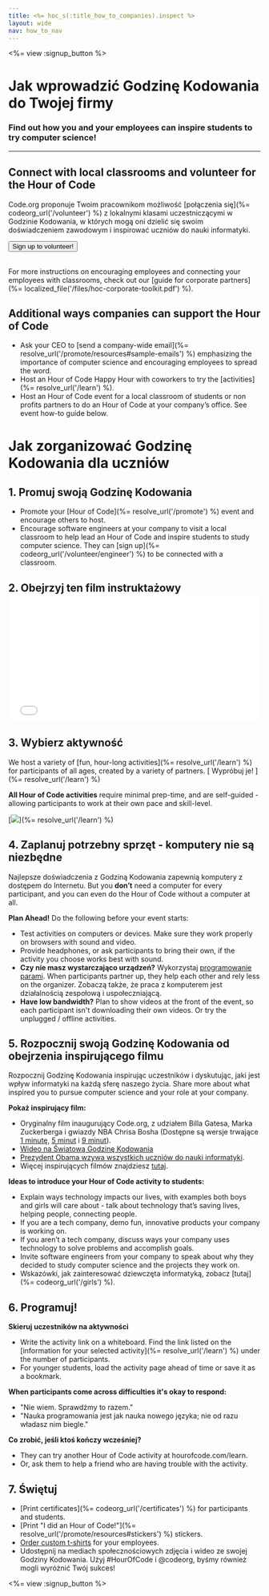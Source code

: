```yaml
---
title: <%= hoc_s(:title_how_to_companies).inspect %>
layout: wide
nav: how_to_nav
---
```

<%= view :signup_button %>

# Jak wprowadzić Godzinę Kodowania do Twojej firmy

### Find out how you and your employees can inspire students to try computer science!

* * *

## Connect with local classrooms and volunteer for the Hour of Code

Code.org proponuje Twoim pracownikom możliwość [połączenia się](%= codeorg_url('/volunteer') %) z lokalnymi klasami uczestniczącymi w Godzinie Kodowania, w których mogą oni dzielić się swoim doświadczeniem zawodowym i inspirować uczniów do nauki informatyki.

<button>Sign up to volunteer!</button> <br /> <br /></p> 

For more instructions on encouraging employees and connecting your employees with classrooms, check out our [guide for corporate partners](%= localized_file('/files/hoc-corporate-toolkit.pdf') %).

## Additional ways companies can support the Hour of Code

- Ask your CEO to [send a company-wide email](%= resolve_url('/promote/resources#sample-emails') %) emphasizing the importance of computer science and encouraging employees to spread the word.
- Host an Hour of Code Happy Hour with coworkers to try the [activities](%= resolve_url('/learn') %).
- Host an Hour of Code event for a local classroom of students or non profits partners to do an Hour of Code at your company’s office. See event how-to guide below.

# Jak zorganizować Godzinę Kodowania dla uczniów

## 1. Promuj swoją Godzinę Kodowania

- Promote your [Hour of Code](%= resolve_url('/promote') %) event and encourage others to host.
- Encourage software engineers at your company to visit a local classroom to help lead an Hour of Code and inspire students to study computer science. They can [sign up](%= codeorg_url('/volunteer/engineer') %) to be connected with a classroom.

## 2. Obejrzyj ten film instruktażowy <iframe width="500" height="255" src="//www.youtube.com/embed/SrnvvWDm73k" frameborder="0" allowfullscreen mark="crwd-mark"></iframe> 

## 3. Wybierz aktywność

We host a variety of [fun, hour-long activities](%= resolve_url('/learn') %) for participants of all ages, created by a variety of partners. [ Wypróbuj je! ](%= resolve_url('/learn') %)

**All Hour of Code activities** require minimal prep-time, and are self-guided - allowing participants to work at their own pace and skill-level.

[![](/images/fit-700/tutorials.png)](%= resolve_url('/learn') %)

## 4. Zaplanuj potrzebny sprzęt - komputery nie są niezbędne

Najlepsze doświadczenia z Godziną Kodowania zapewnią komputery z dostępem do Internetu. But you **don’t** need a computer for every participant, and you can even do the Hour of Code without a computer at all.

**Plan Ahead!** Do the following before your event starts:

- Test activities on computers or devices. Make sure they work properly on browsers with sound and video.
- Provide headphones, or ask participants to bring their own, if the activity you choose works best with sound.
- **Czy nie masz wystarczająco urządzeń?** Wykorzystaj [programowanie parami](https://www.youtube.com/watch?v=vgkahOzFH2Q). When participants partner up, they help each other and rely less on the organizer. Zobaczą także, że praca z komputerem jest działalnością zespołową i uspołeczniającą.
- **Have low bandwidth?** Plan to show videos at the front of the event, so each participant isn't downloading their own videos. Or try the unplugged / offline activities.

## 5. Rozpocznij swoją Godzinę Kodowania od obejrzenia inspirującego filmu

Rozpocznij Godzinę Kodowania inspirując uczestników i dyskutując, jaki jest wpływ informatyki na każdą sferę naszego życia. Share more about what inspired you to pursue computer science and your role at your company.

**Pokaż inspirujący film:**

- Oryginalny film inaugurujący Code.org, z udziałem Billa Gatesa, Marka Zuckerberga i gwiazdy NBA Chrisa Bosha (Dostępne są wersje trwające [1 minutę](https://www.youtube.com/watch?v=qYZF6oIZtfc), [5 minut](https://www.youtube.com/watch?v=nKIu9yen5nc) i [9 minut](https://www.youtube.com/watch?v=dU1xS07N-FA)).
- [ Wideo na Światową Godzinę Kodowania](https://www.youtube.com/watch?v=KsOIlDT145A)
- [ Prezydent Obama wzywa wszystkich uczniów do nauki informatyki](https://www.youtube.com/watch?v=6XvmhE1J9PY).
- Więcej inspirujących filmów znajdziesz [tutaj](https://www.youtube.com/playlist?list=PLzdnOPI1iJNfpD8i4Sx7U0y2MccnrNZuP).

**Ideas to introduce your Hour of Code activity to students:**

- Explain ways technology impacts our lives, with examples both boys and girls will care about - talk about technology that’s saving lives, helping people, connecting people.
- If you are a tech company, demo fun, innovative products your company is working on.
- If you aren’t a tech company, discuss ways your company uses technology to solve problems and accomplish goals.
- Invite software engineers from your company to speak about why they decided to study computer science and the projects they work on.
- Wskazówki, jak zainteresować dziewczęta informatyką, zobacz [tutaj](%= codeorg_url('/girls') %).

## 6. Programuj!

**Skieruj uczestników na aktywności**

- Write the activity link on a whiteboard. Find the link listed on the [information for your selected activity](%= resolve_url('/learn') %) under the number of participants.
- For younger students, load the activity page ahead of time or save it as a bookmark.

**When participants come across difficulties it's okay to respond:**

- "Nie wiem. Sprawdźmy to razem."
- "Nauka programowania jest jak nauka nowego języka; nie od razu władasz nim biegle."

**Co zrobić, jeśli ktoś kończy wcześniej?**

- They can try another Hour of Code activity at hourofcode.com/learn.
- Or, ask them to help a friend who are having trouble with the activity.

## 7. Świętuj

- [Print certificates](%= codeorg_url('/certificates') %) for participants and students.
- [Print "I did an Hour of Code!"](%= resolve_url('/promote/resources#stickers') %) stickers.
- [Order custom t-shirts](http://blog.code.org/post/132608499493/hour-of-code-shirts-and-more) for your employees.
- Udostępnij na mediach społecznościowych zdjęcia i wideo ze swojej Godziny Kodowania. Użyj #HourOfCode i @codeorg, byśmy również mogli wyróżnić Twój sukces!

<%= view :signup_button %>